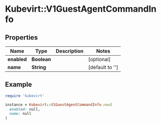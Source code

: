 # Kubevirt::V1GuestAgentCommandInfo

## Properties

| Name | Type | Description | Notes |
| ---- | ---- | ----------- | ----- |
| **enabled** | **Boolean** |  | [optional] |
| **name** | **String** |  | [default to &#39;&#39;] |

## Example

```ruby
require 'kubevirt'

instance = Kubevirt::V1GuestAgentCommandInfo.new(
  enabled: null,
  name: null
)
```

